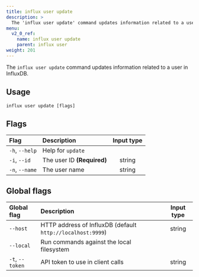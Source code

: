 ```yaml
---
title: influx user update
description: >
  The 'influx user update' command updates information related to a user such as their user name.
menu:
  v2_0_ref:
    name: influx user update
    parent: influx user
weight: 201
---
```


The `influx user update` command updates information related to a user in InfluxDB.

## Usage
```
influx user update [flags]
```

## Flags
| Flag           | Description                | Input type  |
|:----           |:-----------                |:----------: |
| `-h`, `--help` | Help for `update`          |             |
| `-i`, `--id`   | The user ID **(Required)** | string      |
| `-n`, `--name` | The user name              | string      |

## Global flags
| Global flag     | Description                                                | Input type |
|:-----------     |:-----------                                                |:----------:|
| `--host`        | HTTP address of InfluxDB (default `http://localhost:9999`) | string     |
| `--local`       | Run commands against the local filesystem                  |            |
| `-t`, `--token` | API token to use in client calls                           | string     |
